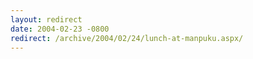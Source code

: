 ```yaml
---
layout: redirect
date: 2004-02-23 -0800
redirect: /archive/2004/02/24/lunch-at-manpuku.aspx/
---
```

